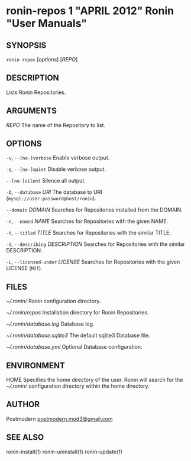 # ronin-repos 1 "APRIL 2012" Ronin "User Manuals"

## SYNOPSIS

`ronin repos` [*options*] [*REPO*]

## DESCRIPTION

Lists Ronin Repositories.

## ARGUMENTS

*REPO*
	The name of the Repository to list.

## OPTIONS

`-v`, `--[no-]verbose`
	Enable verbose output.

`-q`, `--[no-]quiet`
	Disable verbose output.

`--[no-]silent`
	Silence all output.

`-D`, `--database` *URI*
	The database to URI (`mysql://user:password@host/ronin`).

`--domain` *DOMAIN*
	Searches for Repositories installed from the DOMAIN.

`-n`, `--named` *NAME*
	Searches for Repositories with the given NAME.

`-t`, `--titled` *TITLE*
	Searches for Repositories with the similar TITLE.

`-d`, `--describing` *DESCRIPTION*
	Searches for Repositories with the similar DESCRIPTION.

`-L`, `--licensed-under` *LICENSE*
	Searches for Repositories with the given LICENSE (`MIT`).

## FILES

*~/.ronin/*
	Ronin configuration directory.

*~/.ronin/repos*
	Installation directory for Ronin Repositories.

*~/.ronin/database.log*
	Database log.

*~/.ronin/database.sqlite3*
	The default sqlite3 Database file.

*~/.ronin/database.yml*
	Optional Database configuration.

## ENVIRONMENT

HOME
	Specifies the home directory of the user. Ronin will search for the
	*~/.ronin/* configuration directory within the home directory.

## AUTHOR

Postmodern <postmodern.mod3@gmail.com>

## SEE ALSO

ronin-install(1) ronin-uninstall(1) ronin-update(1)
